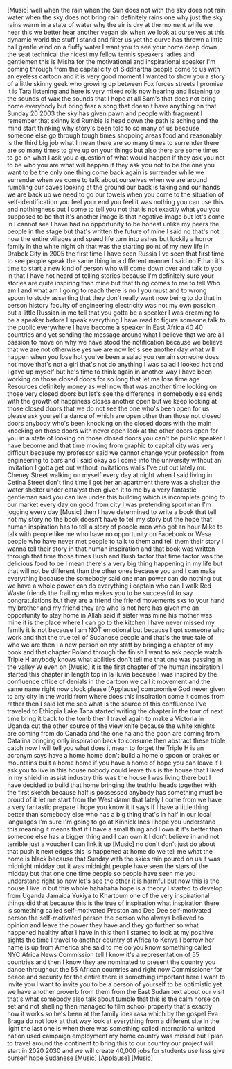 
[Music]
well when the rain when the Sun does not
with the sky does not rain water when
the sky does not bring rain definitely
rains one
why just the sky rains warm in a state
of water
why the air is dry at the moment while
we hear this
we better hear another vegan six
when we look at ourselves at this
dynamic world the stuff I stand and
filter us yet the curve has thrown a
little hall gentle wind on a fluffy
water I want you to see your home deep
down the seat
technical the nicest my fellow tennis
speakers ladies and gentlemen this is
Misha for the motivational and
inspirational speaker I&#39;m coming through
from the capital city of Siddhartha
people come to us with an eyeless
cartoon and it is very good moment I
wanted to show you a story of a little
skinny geek who growing up between Fox
forces streets I promise
it is Tara listening and here is very
mixed rolls now hearing and listening to
the sounds of wax the sounds that I hope
at all
Sam&#39;s that does not bring home everybody
but bring fear a song that doesn&#39;t have
anything on that Sunday 20 2003 the sky
has given pawn and people with fragment
I remember that skinny kid Rumble is
head down the path is aching and the
mind start thinking why story&#39;s been
told to so many of us because someone
else go through tough times shopping
areas food and reasonably is the third
big job what I mean there are so many
times to surrender there are so many
times to give up on your things but also
there are some times to go on what I ask
you a question of what would happen if
they ask you not to be who you are what
will happen if they ask you not to be
the one you want to be the only one
thing come back again is surrender while
we surrender when we come to talk about
ourselves when we are around rumbling
our caves
looking at the ground our back is taking
and our hands we are back up we need to
go
our towels when you come to the
situation of self-identification you
feel your end you feel it was nothing
you can use this and nothingness but I
come to tell you not that is not exactly
what you you supposed to be that it&#39;s
another image is that negative image but
let&#39;s come in I cannot see I have had no
opportunity to be honest unlike my peers
the people in the stage but that&#39;s
written the future of mine I said no
that&#39;s not now the entire villages and
speed life turn into ashes but luckily a
horror family in the white night oh that
was the starting point of my new life in
Drabek City in 2005 the first time I
have seen Russia I&#39;ve seen that first
time to see people speak the same thing
in a different manner
I said no Ethan it&#39;s time to start a new
kind of person who will come down over
and talk to you in that
I have not heard of telling stories
because I&#39;m definitely sure your stories
are quite inspiring than mine but that
thing comes to me to tell Who am I and
what am I going to reach there is no I
you must and to wrong spoon to study
asserting that they don&#39;t really want
now being to do that in person history
faculty of engineering electricity was
not my own passion but a little Russian
in me tell that you gotta be a speaker I
was dreaming to be a speaker before I
speak everything I have read to figure
someone talk to the public everywhere I
have become a speaker in East Africa 40
40 countries and yet sending the message
around what I believe that we are all
passion to move on why we have stood the
notification because we believe that we
are not otherwise yes we are now let&#39;s
see another day
what will happen when you lose hot
you&#39;ve been a salad you remain someone
does not move that&#39;s not a girl
that&#39;s not do anything I was salad I
looked hot and I gave up myself but he&#39;s
time to think again in another way I
have been working on those closed doors
for so long that let me lose time age
Resources definitely money as well now
that was another time looking on those
very closed doors but let&#39;s see the
difference in somebody else ends with
the growth of happiness closes another
open but we keep looking at those closed
doors that we do not see the one who&#39;s
been open for us please ask yourself a
dance of which are open
other than those not closed doors
anybody who&#39;s been knocking on the
closed doors with the main knocking on
those doors with never open look at the
other doors open for you in a state of
looking on those closed doors you can&#39;t
be public speaker I have become
and that time moving from graphic to
capital city was very difficult because
my professor said we cannot change your
profession from engineering to bars and
I said okay as I come into the
university without an invitation I gotta
get out without invitations walls I&#39;ve
cut out lately mr. Cheney Street walking
on myself every day at night when I said
living in Cetina Street
don&#39;t find time I got her an apartment
there was a shelter the water shelter
under catalyst then given it to me by a
very fantastic gentleman said you can
live under this building which is
incomplete going to our market every day
on good from city I was pretending sport
man I&#39;m jogging every day
[Music]
then I have determined to write a book
that tell not my story
no the book doesn&#39;t have to tell my
story but the hope that human
inspiration has to tell a story of
people men who got an hour Mike to talk
with people like me who have no
opportunity on Facebook or Wesa people
who have never met people to talk to
them and tell them their story I wanna
tell their story in that human
inspiration and that book was written
through that time those times Bush and
Bush factor that time factor was the
delicious food to be I mean there&#39;s a
very big thing happening in my life but
that will not be different than the
other ones because you and I can make
everything because the somebody said one
man power can do nothing but we have a
whole power can do everything i captain
who can I walk Red Waste
friends the frailing who wakes you to be
successful to say congratulations but
they are a friend the friend movements
sxs to your hand my brother and my
friend
they are who is not here has given me an
opportunity to stay home in Allah said
if sister was mine
his mother was mine it is the place
where I can go to the kitchen I have
never missed my family it is not because
I am NOT emotional but because I got
someone who work and that the true tell
of Sudanese people and that&#39;s the true
tale of who we are
then I a new person on my staff by
bringing a chapter of my book and that
chapter Poland through the finish I want
to ask people watch Triple H anybody
knows what abilities don&#39;t tell me that
one was passing in the valley W even on
[Music]
it is the first chapter of the human
inspiration I started this chapter in
length top in la lluvia
because I was inspired by the confluence
office of denials in the cartoon
we call it movement and the same name
right now clock please
[Applause]
compromise God never given to any city
in the world from where does this
inspiration come it comes from rather
then I said let me see what is the
source of this confluence I&#39;ve traveled
to Ethiopia Lake Tana started writing
the chapter in the tour of next time
bring it back to the tomb then I travel
again to make a Victoria in Uganda
cut the other source of the view knife
because the white knights are coming
from do Canada and the one ha and the
goon are coming from Catalina bringing
only inspiration back to consume then
abstract these triple catch now I will
tell you what does it mean to forget
the Triple H is an acronym says have a
home home don&#39;t build a home o spoon or
brakes or mountains built a home home if
you have a home of hope you can leave if
I ask you to live in this house nobody
could leave this is the house that I
lived in my shield in assist industry
this was the house I was living there
but I have decided to build that home
bringing the truthful heads together
with the first sketch because half is
possessed anybody has something must be
proud of it let me start from the West
damn that lately I come from we have a
very fantastic prepare I hope you know
it it says if I have a little thing
better than somebody else who has a big
thing that&#39;s in half in our local
languages I&#39;m sure I&#39;m going to go at
Kinnick Ines I hope you understand this
meaning it means that if I have a small
thing and I own it it&#39;s better than
someone else has a bigger thing and I
can own it I don&#39;t believe in and not
terrible just a voucher I can link it up
[Music]
no don&#39;t don&#39;t just do about that push
it
next edges this is happened at home do
we tell me what the home is black
because that Sunday with the skies rain
poured on us it was midnight midday but
it was midnight people have seen the
stars of the midday but that one one
time people so people have seen me you
understand right so now let&#39;s see the
other it is harmful but now this is the
house I live in but this whole hahahaha
hope is a theory I started to develop
from Uganda Jamaica Yukiya to Khartoum
one of the very inspirational things did
that because this is the true of
inspiration what inspiration there is
something called self-motivated Preston
and Dee Dee self-motivated person the
self-motivated person the person who
always believed to opinion and leave the
power they have and they go further so
what happened healthy after I have in
this then I started to look at my
positive sights the time I travel to
another country of Africa to Kenya I
borrow her name is up from America she
said to me do you know something called
NYC Africa News Commission tell I know
it&#39;s a representation of 55 countries
and then I know they are nominated to
present the country
you dance throughout the 55 African
countries and right now Commissioner for
peace and security for the entire there
is something important here I want to
invite you I want to invite you to be a
person of yourself to be optimistic yet
we have another proverb from them from
the East Sudan text about our visit
that&#39;s what somebody also talk about
tumble that this is the calm horse on
set and not shelling then managed to
film school property
that&#39;s exactly how it works
so he&#39;s been at the family idea rasa
which by the gospel Eva Braga do not
look at that way look at everything from
a different site in the light the last
one is when there was something called
international united nation used
campaign employment my home country was
missed but I plan to travel around the
continent to bring this to our country
our project will start in 2020 2030 and
we will create 40,000 jobs for students
use less give ourself hope Sudanese
[Music]
[Applause]
[Music]
